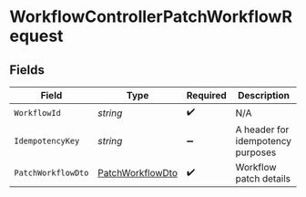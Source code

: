 # WorkflowControllerPatchWorkflowRequest


## Fields

| Field                                                           | Type                                                            | Required                                                        | Description                                                     |
| --------------------------------------------------------------- | --------------------------------------------------------------- | --------------------------------------------------------------- | --------------------------------------------------------------- |
| `WorkflowId`                                                    | *string*                                                        | :heavy_check_mark:                                              | N/A                                                             |
| `IdempotencyKey`                                                | *string*                                                        | :heavy_minus_sign:                                              | A header for idempotency purposes                               |
| `PatchWorkflowDto`                                              | [PatchWorkflowDto](../../Models/Components/PatchWorkflowDto.md) | :heavy_check_mark:                                              | Workflow patch details                                          |